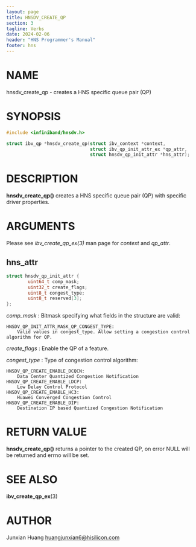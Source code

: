```yaml
---
layout: page
title: HNSDV_CREATE_QP
section: 3
tagline: Verbs
date: 2024-02-06
header: "HNS Programmer's Manual"
footer: hns
---
```


# NAME

hnsdv_create_qp - creates a HNS specific queue pair (QP)

# SYNOPSIS

```c
#include <infiniband/hnsdv.h>

struct ibv_qp *hnsdv_create_qp(struct ibv_context *context,
							   struct ibv_qp_init_attr_ex *qp_attr,
							   struct hnsdv_qp_init_attr *hns_attr);
```

# DESCRIPTION

**hnsdv_create_qp()** creates a HNS specific queue pair (QP) with specific driver properties.

# ARGUMENTS
Please see *ibv_create_qp_ex(3)* man page for *context* and *qp_attr*.

## hns_attr

```c
struct hnsdv_qp_init_attr {
        uint64_t comp_mask;
        uint32_t create_flags;
        uint8_t congest_type;
        uint8_t reserved[3];
};
```
*comp_mask*
:	Bitmask specifying what fields in the structure are valid:

```
HNSDV_QP_INIT_ATTR_MASK_QP_CONGEST_TYPE:
    Valid values in congest_type. Allow setting a congestion control algorithm for QP.
```

*create_flags*
:	Enable the QP of a feature.

*congest_type*
:   Type of congestion control algorithm:

    HNSDV_QP_CREATE_ENABLE_DCQCN:
        Data Center Quantized Congestion Notification
    HNSDV_QP_CREATE_ENABLE_LDCP:
        Low Delay Control Protocol
    HNSDV_QP_CREATE_ENABLE_HC3:
        Huawei Converged Congestion Control
    HNSDV_QP_CREATE_ENABLE_DIP:
        Destination IP based Quantized Congestion Notification

# RETURN VALUE

**hnsdv_create_qp()**
returns a pointer to the created QP, on error NULL will be returned and errno will be set.

# SEE ALSO

**ibv_create_qp_ex**(3)

# AUTHOR

Junxian Huang <huangjunxian6@hisilicon.com>
